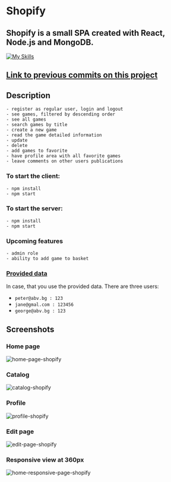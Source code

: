 # Shopify

## Shopify is a small SPA created with React, Node.js and MongoDB.

[![My Skills](https://skillicons.dev/icons?i=react,js,html,css,nodejs,mongodb,vscode,stackoverflow)](https://skillicons.dev)

## [Link to previous commits on this project](https://github.com/VladimirovMario/JS-Front-End/tree/main/02.%20React%20-2023/01.%20Shopify)

## Description

```
- register as regular user, login and logout
- see games, filtered by descending order
- see all games
- search games by title
- create a new game
- read the game detailed information
- update
- delete
- add games to favorite
- have profile area with all favorite games
- leave comments on other users publications
```

### To start the client:
```
- npm install
- npm start
```

### To start the server:
```
- npm install
- npm start
```

### Upcoming features
```
- admin role
- ability to add game to basket
```

### [Provided data](https://github.com/VladimirovMario/JS-Front-End/tree/main/02.%20React%20-2023/01.%20Shopify/data)
In case, that you use the provided data. There are three users:
- `peter@abv.bg : 123`
- `jane@gmal.com : 123456`
- `george@abv.bg : 123`


## Screenshots

### Home page

![home-page-shopify](https://user-images.githubusercontent.com/103949296/230657555-4da79923-714a-48c8-b762-a3753739cff8.png)

### Catalog

![catalog-shopify](https://user-images.githubusercontent.com/103949296/230731921-8aa5438a-952f-4227-9fe1-78217c57331e.png)

### Profile

![profile-shopify](https://user-images.githubusercontent.com/103949296/230658287-8624d7cd-abd7-4ce6-a37d-288511cc5dc1.png)

### Edit page

![edit-page-shopify](https://user-images.githubusercontent.com/103949296/230657687-42b6de54-38e4-4c3e-9f4a-69eea21f1fc2.png)

###  Responsive view at 360px

![home-responsive-page-shopify ](https://github.com/VladimirovMario/Shopify/assets/103949296/6fd8c704-2502-4060-9e43-28454c97957c)
